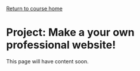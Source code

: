 <a href="https://wes-chen.github.io/build-a-website/">Return to course home</a>

# Project: Make a your own professional website!

This page will have content soon.
